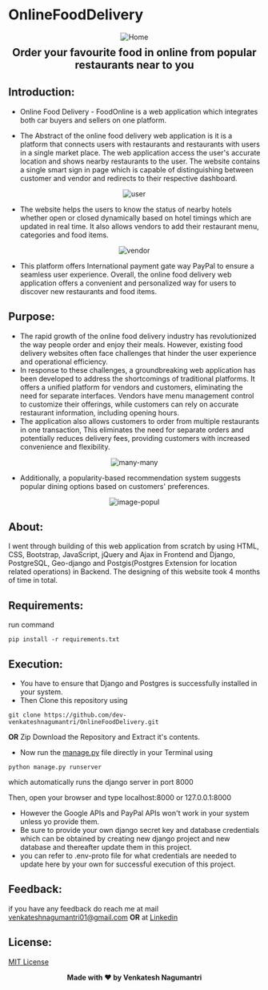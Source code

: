# OnlineFoodDelivery
<p align="center">
  <img src="https://github.com/dev-venkateshnagumantri/OnlineFoodDelivery/blob/main/static/images/home%20page_m.png" alt="Home" >
<br>  <h2 align="center" style="margin-top: -4px !important;"> Order your favourite food in online from popular restaurants near to you </h2>
</p>

## Introduction:

- Online Food Delivery - FoodOnline is a web application which integrates both car buyers and sellers on one platform.

- The Abstract of the online food delivery web application is it is a platform that connects users with restaurants
and restaurants with users in a single market place. The web application access the user's accurate location and shows
nearby restaurants to the user. The website contains a single smart sign in page which is capable of distinguishing
between customer and vendor and redirects to their respective dashboard.


<p align="center">
  <img src="https://github.com/dev-venkateshnagumantri/OnlineFoodDelivery/blob/main/static/images/customer.png" alt="user" >
</p>


- The website helps the users to know the status of nearby hotels whether open or closed dynamically based on hotel
timings which are updated in real time. It also allows vendors to add their restaurant menu, categories and food items.


<p align="center">
  <img src="https://github.com/dev-venkateshnagumantri/OnlineFoodDelivery/blob/main/static/images/vendor%201.png" alt="vendor" >
</p>


-  This platform offers International payment gate way PayPal to ensure a seamless user experience. Overall, the online food delivery web application offers a
convenient and personalized way for users to discover new restaurants and food items.
  
## Purpose:
- The rapid growth of the online food delivery industry has revolutionized the way people order and enjoy their meals.
However, existing food delivery websites often face challenges that hinder the user experience and operational efficiency.
- In response to these challenges, a groundbreaking web application has been developed to address the shortcomings of traditional platforms. It offers a unified platform for vendors and customers, eliminating the need for separate interfaces. Vendors have menu management control to customize their offerings, while customers can rely on accurate restaurant information, including opening hours.
- The application also allows customers to order from multiple restaurants in one transaction, This eliminates the need
for separate orders and potentially reduces delivery fees, providing customers with increased convenience and flexibility.


<p align="center">
  <img src="https://github.com/dev-venkateshnagumantri/OnlineFoodDelivery/blob/main/static/images/foodOnline_Invoice.png" alt="many-many" >
</p>


- Additionally, a popularity-based recommendation system suggests popular dining options based on customers' preferences.

  
 <p align="center">
  <img src="https://github.com/dev-venkateshnagumantri/OnlineFoodDelivery/blob/main/static/images/Popularity.png" alt="image-popul">
</p>


## About:

I went through building of this web application from scratch by using HTML, CSS, Bootstrap, JavaScript, jQuery and Ajax in Frontend and Django, PostgreSQL, Geo-django and Postgis(Postgres Extension for location related operations) in Backend. The designing of this website took 4 months of time in total.

## Requirements:

run command 

```
pip install -r requirements.txt
```

## Execution:
- You have to ensure that Django and Postgres is successfully installed in your system. 
-	Then Clone this repository using
```
git clone https://github.com/dev-venkateshnagumantri/OnlineFoodDelivery.git
```
**OR**
Zip Download the Repository and Extract it's contents.
-	Now run the [manage.py](https://github.com/dev-venkateshnagumantri/OnlineFoodDelivery/blob/master/manage.py) file
directly in your Terminal using
```
python manage.py runserver 
```
which automatically runs the django server in port 8000

Then, open your browser and type localhost:8000 or 127.0.0.1:8000

- However the Google APIs and PayPal APIs won't work in your system unless yo provide them.
- Be sure to provide your own django secret key and database credentials which can be obtained by creating new django project and new database and thereafter update them in this project.
- you can refer to .env-proto file for what credentials are needed to update here by your own for successful execution of this project.
  
## Feedback:

if you have any feedback do reach me at mail venkateshnagumantri01@gmail.com **OR** at [Linkedin](https://www.linkedin.com/in/venkateshnagumantri)

## License:

[MIT License](License)


<p align='center'><b>Made with ❤ by Venkatesh Nagumantri</b></p>


 








